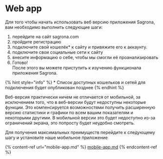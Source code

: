 # Web app

Для того чтобы начать использовать веб версию приложения Sagrona, вам необходимо выполнить следующие шаги:

1. перейдите на сайт sagrona.com
2. пройдите регистрацию
3. подключите свой кошелёк\* к сайту и привяжите его к аккаунту.
4. подключите свои социальные сети к сайту
5. внесите информацию о себе, чтобы мы смогли её проанализировать
6. Готово!\
   После этого вы можете приступить к изучению функционала приложения Sagrona.

{% hint style="info" %}
\* Список доступных кошельков и сетей для подключения будет опубликован позднее
{% endhint %}

Веб-версия практически ничем не отличается от мобильной, за исключением того, что в веб-версии будут недоступны некоторые функции. Это компенсируется возможностями получить расширенную версию статистики и графики по всем вашим показателям и некоторыми другими. В мобильной версии это будет недоступно из-за ограничений экрана, это попросту будет неудобно смотреть.

Для получения максимальных преимуществ перейдите к следующему шагу и установите наше мобильное приложение

{% content-ref url="mobile-app.md" %}
[mobile-app.md](mobile-app.md)
{% endcontent-ref %}
